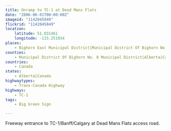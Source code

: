 ```yaml
---
title: Onramp to TC-1 at Dead Mans Flats
date: "2006-06-01T00:00:00Z"
imageid: "1142045849"
flickrid: "1142045849"
location:
    latitude: 51.031461
    longitude: -115.251034
places:
    - Bighorn East Municipal District|Municipal District Of Bighorn No. 8 Municipal District|Alberta|Canada
counties:
    - Municipal District Of Bighorn No. 8 Municipal District|Alberta|Canada
countries:
    - Canada
states:
    - Alberta|Canada
highwaytypes:
    - Trans-Canada Highway
highways:
    - TC-1
tags:
    - Big Green Sign

---
```

Freeway entrance to TC-1/Banff/Calgary at Dead Mans Flats access road.